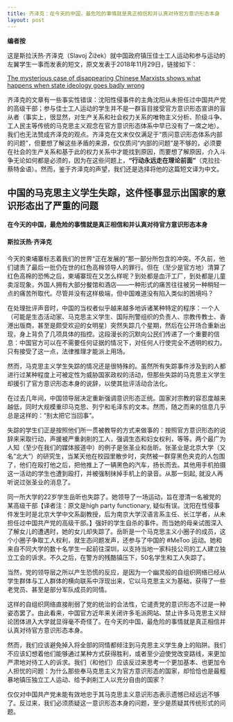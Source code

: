 ```yaml
---
title: 齐泽克：在今天的中国，最危险的事情就是真正相信和并认真对待官方意识形态本身
layout: post
---
```


**编者按**

这是斯拉沃热·齐泽克（Slavoj Žižek）就中国政府镇压佳士工人运动和参与运动的左翼学生一事而发表的短文，原文发表于2018年11月29日，链接如下：

[The mysterious case of disappearing Chinese Marxists shows what happens when state ideology goes badly wrong](https://www.independent.co.uk/voices/china-missing-marxists-communists-dissidents-students-beijing-peking-university-a8657621.html)

 齐泽克的文章有一些事实性错误：沈阳性侵事件的主角沈阳从未担任过中国共产党的高级干部；参与佳士工人运动的学生并不是一群盲目接受官方意识形态宣讲的盲从者（事实上，很显然，对生产关系和社会权力关系的唯物主义分析、阶级斗争、工人民主等传统的马克思主义观念在官方意识形态体系中早已没有了一席之地）。我们也无法赞成齐泽克的观点。齐泽克在文末仅仅满足于“质问意识形态体系内部的问题”，但要想了解这些矛盾的来源，仅仅质问“内部的问题”是不够的，必须要在社会的生产关系和基于此的权力关系中才能找到原因，而要想了解原因，介入斗争无论如何都是必须的，因为在这些问题上，**“行动永远走在理论前面”**（克拉拉·蔡特金语）。然而，鉴于齐泽克的声望，我们还是选择将他的这篇短文译为中文。 

## 中国的马克思主义学生失踪，这件怪事显示出国家的意识形态出了严重的问题

#### 在今天的中国，最危险的事情就是真正相信和并认真对待官方意识形态本身

#### 斯拉沃热·齐泽克

今天的柬埔寨标志着我们的世界“正在发展的”那一部分所包含的冲突。不久前，他们谴责了最后一批仍在世的红色高棉领导人的罪行。但在（至少是官方地）清算了红色高棉的恐怖之后，柬埔寨现在又怎么样呢？到处都是血汗工厂，到处都是儿童卖淫现象，外国人拥有大部分餐馆和酒店——一种形式的痛苦往往被另一种稍轻一点的痛苦所取代。尽管并没有这样极端，但中国难道没有陷入类似的困境吗？

在处理批评声音时，中国的当权者似乎越来越多地诉诸某种特定的程序：一个人（可能是生态活动家、马克思主义学生、国际刑警组织的负责人、宗教传教士、香港出版商，甚至是颇受欢迎的女明星）突然失踪几个星期，然后在公开场合重新出现，身上背负了几项具体的指控。这段漫长的沉默向公民们传递了一个重要的信息：中国官方可以在不需要任何证据的情况下，对任何人行使完全不透明的权力。只有接受了这一点，法律推理才能派上用场。

然而，马克思主义学生失踪的情况还是很特殊的。虽然所有失踪事件涉及到的人都进行过某种程度上可被定性为威胁国家政权的活动，但那些失踪的马克思主义学生却援引了官方意识形态本身的说辞，以使其批评活动合法化。

在过去几年间，中国领导层决定重新强调意识形态正统。国家对宗教的容忍度越来越低，同时大规模重印马克思、列宁和毛泽东的文本。然而，随之而来的信息几乎总是这样的：“别太把它当回事”。

失踪的学生们正是按照他们所一贯被教导的方式来做事的：按照官方意识形态的说辞来采取行动，声援被严重剥削的工人，强调生态和妇女权利，等等。两个最广为人知（至少在我们的媒体报道中）的例子是张圣业和岳昕。张圣业是北京大学（又名“北大”）的研究生，当某天他在校园里散步时，突然被一群穿黑色夹克的人包围了，他们在殴打他之后，把他推上了一辆黑色的汽车，扬长而去。其他用手机拍摄这一活动的学生也遭到殴打，并被强制抹掉手机上的录音。从那一刻起, 就没人再听说过张圣业的消息了。

同一所大学的22岁学生岳昕也失踪了。她领导了一场运动，旨在澄清一名被党的某高级干部【译者注：原文是high party functionary, 疑似有误。沈阳在性侵事件发生时是北京大学中文系副教授，后为南京大学汉语言系主任、长江学者，从未担任过中国共产党的高级干部。】强奸的学生自杀的事件。而当她的母亲试图深入了解女儿的遭遇时，她的女儿却失踪了。岳昕是一个马克思主义小圈子的成员，这个小圈子争取工人权利，就生态问题发声，还参与了中国的 #MeToo 运动。她和来自不同大学的数十名学生一起前往深圳，以支持当地一家科技公司的工人建立独立工会的诉求。不久之后，在警方的残酷镇压下，50名学生和工人失踪了。

当然，党的领导层之所以产生恐慌的反应，是因为一个幽灵般的自组织网络已经从学生群体与工人群体的横向联系中浮现出来，它以马克思主义为基础，获得了一些老党员、甚至是部分军队成员的同情。

这样的自组织网络直接削弱了党的统治的合法性，它谴责党的意识形态不过是一种姿态罢了。由此看来，中国官方近年来关闭许多毛派网站、禁止许多马克思主义辩论团体进入大学就显得毫不奇怪了。在今天的中国，最危险的事情就是真正相信并认真对待官方意识形态本身。

然而，我们应该避免掉入将全部的同情都倾注到马克思主义学生身上的陷阱。我们不应该幻想着他们能够通过某种方式获得胜利，或者至少迫使党改变路线，来更加严肃地对待工人的诉求。我们（和他们）应该反过来思考一个更加基本、也更加令人担忧的问题：为什么那些奉马克思主义为官方意识形态的国家，却恰恰也是最粗暴地镇压独立工人运动、给予剥削工人以充分自由的国家？

仅仅对中国共产党未能有效地忠于其马克思主义意识形态表示遗憾已经远远不够了。反过来，我们必须质疑这一意识形态本身的问题，至少是质疑其传统形式的问题。
